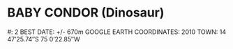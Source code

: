 # BABY CONDOR (Dinosaur)

#: 2
BEST DATE: +/- 670m
GOOGLE EARTH COORDINATES: 2010
TOWN: 14 47’25.74″S 75 0’22.85″W